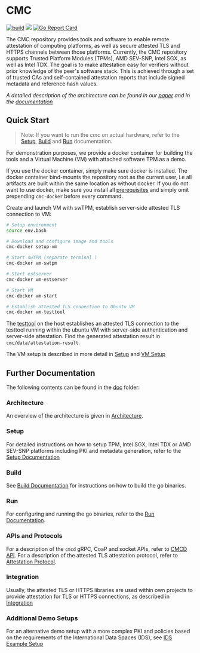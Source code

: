 # CMC

[![build](https://github.com/Fraunhofer-AISEC/cmc/actions/workflows/build.yml/badge.svg)](https://github.com/Fraunhofer-AISEC/cmc/actions/workflows/build.yml)
[![](https://godoc.org/github.com/Fraunhofer-AISEC/cmc?status.svg)](https://pkg.go.dev/github.com/Fraunhofer-AISEC/cmc)
[![Go Report Card](https://goreportcard.com/badge/github.com/Fraunhofer-AISEC/cmc)](https://goreportcard.com/report/github.com/Fraunhofer-AISEC/cmc)

The CMC repository provides tools and software to enable remote attestation of computing platforms,
as well as secure attested TLS and HTTPS channels between those platforms. Currently, the CMC
repository supports Trusted Platform Modules (TPMs), AMD SEV-SNP, Intel SGX, as well as Intel TDX.
The goal is to make attestation easy for verifiers without prior knowledge of the peer's software
stack. This is achieved through a set of trusted CAs and self-contained attestation reports that
include signed metadata and reference hash values.

*A detailed description of the architecture can be found in our*
*[paper](https://dl.acm.org/doi/pdf/10.1145/3600160.3600171) and in the*
*[documentation](./doc)*

## Quick Start

> Note: If you want to run the *cmc* on actual hardware, refer to the [Setup](./doc/setup.md),
> [Build](./doc/build.md) and [Run](./doc/run.md) documentation.

For demonstration purposes, we provide a docker container for building the tools and a
Virtual Machine (VM) with attached software TPM as a demo.

If you use the docker container, simply make sure docker is installed. The docker container
bind-mounts the repository root as the current user, i.e all artifacts are built within the
same location as without docker. If you do not want to use docker, make sure you install all
[prerequisites](./doc/setup.md#prerequisites) and simply omit prepending `cmc-docker` before
every command.

Create and launch VM with swTPM, establish server-side attested TLS connection to VM:
```sh
# Setup environment
source env.bash

# Download and configure image and tools
cmc-docker setup-vm

# Start swTPM (separate terminal )
cmc-docker vm-swtpm

# Start estserver
cmc-docker vm-estserver

# Start VM
cmc-docker vm-start

# Establish attested TLS connection to Ubuntu VM
cmc-docker vm-testtool
```

The [testtool](./doc/architecture.md#testtool) on the host establishes an attested TLS connection
to the testtool running within the ubuntu VM with server-side authentication and server-side
attestation. Find the generated attestation result in `cmc/data/attestation-result`.

The VM setup is described in more detail in [Setup](./doc/setup.md) and
[VM Setup](./doc/setup-vm.md)

## Further Documentation

The following contents can be found in the [doc](./doc/) folder:

### Architecture

An overview of the architecture is given in [Architecture](./doc/architecture.md).

### Setup

For detailed instructions on how to setup TPM, Intel SGX, Intel TDX or AMD SEV-SNP platforms
including PKI and metadata generation, refer to the [Setup Documentation](./doc/setup.md)

### Build

See [Build Documentation](./doc/build.md) for instructions on how to build the go binaries.

### Run

For configuring and running the go binaries, refer to the
[Run Documentation](./doc/configuration.md).

### APIs and Protocols

For a description of the `cmcd` gRPC, CoaP and socket APIs, refer to [CMCD API](./doc/cmcd-api.md).
For a description of the attested TLS attestation protocol, refer to
[Attestation Protocol](./doc/attestation-protocol.md).

### Integration

Usually, the attested TLS or HTTPS libraries are used within own projects to provide attestation
for TLS or HTTPS connections, as described in [Integration](./doc/go-integration.md)

### Additional Demo Setups

For an alternative demo setup with a more complex PKI and policies based on the requirements of
the International Data Spaces (IDS), see [IDS Example Setup](./doc/ids-example-setup.md)

